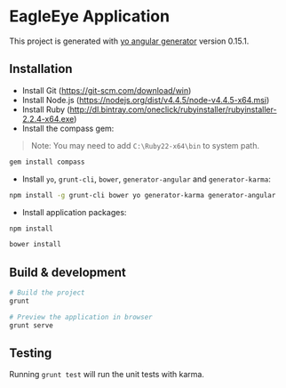 # EagleEye Application

This project is generated with [yo angular generator](https://github.com/yeoman/generator-angular)
version 0.15.1.

## Installation

* Install Git (https://git-scm.com/download/win)
* Install Node.js (https://nodejs.org/dist/v4.4.5/node-v4.4.5-x64.msi)
* Install Ruby (http://dl.bintray.com/oneclick/rubyinstaller/rubyinstaller-2.2.4-x64.exe)
* Install the compass gem:

> Note: You may need to add `C:\Ruby22-x64\bin` to system path.

```sh
gem install compass
```

* Install `yo`, `grunt-cli`, `bower`, `generator-angular` and `generator-karma`:

```sh
npm install -g grunt-cli bower yo generator-karma generator-angular
```

* Install application packages:

```sh
npm install
```

```sh
bower install
```

## Build & development

```sh
# Build the project
grunt
```

```sh
# Preview the application in browser
grunt serve
```


## Testing

Running `grunt test` will run the unit tests with karma.
